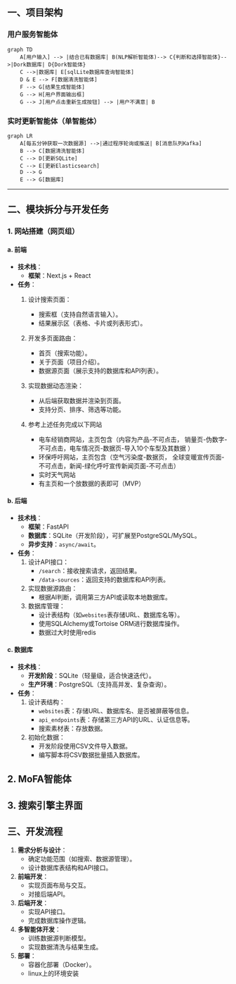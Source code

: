 ## **一、项目架构**

### 用户服务智能体

```mermaid
graph TD
    A[用户输入] --> |结合已有数据库| B(NLP解析智能体)--> C{判断和选择智能体}-->|Dork数据库| D{Dork智能体}
    C -->|数据库| E[sqlLite数据库查询智能体]
    D & E --> F[数据清洗智能体]
    F --> G[结果生成智能体]
    G --> H[用户界面输出框]
    G --> J[用户点击重新生成按钮] --> |用户不满意| B
```

### 实时更新智能体（单智能体）

```mermaid
graph LR
    A[每五分钟获取一次数据源] -->|通过程序轮询或推送| B[消息队列Kafka]
    B --> C[数据清洗智能体]
    C --> D[更新SQLite]
    C --> E[更新Elasticsearch]
    D --> G
    E --> G[数据库]
```



---



## **二、模块拆分与开发任务**

### **1. 网站搭建（网页组）**

#### **a. 前端**

- **技术栈**：
  - **框架**：Next.js + React
- **任务**：
  1. 设计搜索页面：
     - 搜索框（支持自然语言输入）。
     - 结果展示区（表格、卡片或列表形式）。
  2. 开发多页面路由：
     - 首页（搜索功能）。
     - 关于页面（项目介绍）。
     - 数据源页面（展示支持的数据库和API列表）。
  3. 实现数据动态渲染：
     - 从后端获取数据并渲染到页面。
     - 支持分页、排序、筛选等功能。

  4. 参考上述任务完成以下网站
     - 电车经销商网站，主页包含（内容为产品-不可点击， 销量页-伪数字-不可点击，电车情况页-数据页-导入10个车型及其数据 ）
     - 环保呼吁网站，主页包含（空气污染度-数据页， 全球变暖宣传页面-不可点击，新闻-绿化呼吁宣传新闻页面-不可点击）
     - 实时天气网站
     - 有主页和一个放数据的表即可（MVP）
#### **b. 后端**

- **技术栈**：
  - **框架**：FastAPI
  - **数据库**：SQLite（开发阶段），可扩展至PostgreSQL/MySQL。
  - **异步支持**：`async/await`。
- **任务**：
  1. 设计API接口：
     - `/search`：接收搜索请求，返回结果。
     - `/data-sources`：返回支持的数据库和API列表。
  2. 实现数据源路由：
     - 根据AI判断，调用第三方API或读取本地数据库。
  3. 数据库管理：
     - 设计表结构（如`websites`表存储URL、数据库名等）。
     - 使用SQLAlchemy或Tortoise ORM进行数据库操作。
     - 数据过大时使用redis

#### **c. 数据库**

- **技术栈**：
  - **开发阶段**：SQLite（轻量级，适合快速迭代）。
  - **生产环境**：PostgreSQL（支持高并发、复杂查询）。
- **任务**：
  1. 设计表结构：
     - `websites`表：存储URL、数据库名、是否被屏蔽等信息。
     - `api_endpoints`表：存储第三方API的URL、认证信息等。
     - 搜索素材表：存放数据。
  2. 初始化数据：
     - 开发阶段使用CSV文件导入数据。
     - 编写脚本将CSV数据批量插入数据库。

## 2. MoFA智能体



## 3. 搜索引擎主界面



## **三、开发流程**

1. **需求分析与设计**：
   - 确定功能范围（如搜索、数据源管理）。
   - 设计数据库表结构和API接口。
2. **前端开发**：
   - 实现页面布局与交互。
   - 对接后端API。
3. **后端开发**：
   - 实现API接口。
   - 完成数据库操作逻辑。
4. **多智能体开发**：
   - 训练数据源判断模型。
   - 实现数据清洗与结果生成。
5. **部署**：
   - 容器化部署（Docker）。
   - linux上的环境安装
